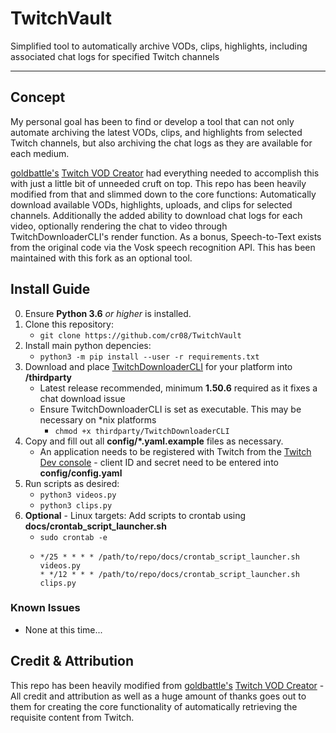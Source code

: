 # TwitchVault
Simplified tool to automatically archive VODs, clips, highlights, including associated chat logs for specified Twitch channels
***
## Concept
My personal goal has been to find or develop a tool that can not only automate archiving the latest VODs, clips, and highlights from selected Twitch channels, but also archiving the chat logs as they are available for each medium.

[goldbattle's](https://github.com/goldbattle) [Twitch VOD Creator](https://github.com/goldbattle/twitch_vod_creator) had everything needed to accomplish this with just a little bit of unneeded cruft on top. This repo has been heavily modified from that and slimmed down to the core functions: Automatically download available VODs, highlights, uploads, and clips for selected channels. Additionally the added ability to download chat logs for each video, optionally rendering the chat to video through TwitchDownloaderCLI's render function. As a bonus, Speech-to-Text exists from the original code via the Vosk speech recognition API. This has been maintained with this fork as an optional tool.

## Install Guide
0) Ensure __Python 3.6__ *or higher* is installed.
1) Clone this repository:
    * `git clone https://github.com/cr08/TwitchVault`
2) Install main python depencies:
    * `python3 -m pip install --user -r requirements.txt`
3) Download and place [TwitchDownloaderCLI](https://github.com/lay295/TwitchDownloader/releases) for your platform into __/thirdparty__
    * Latest release recommended, minimum __1.50.6__ required as it fixes a chat download issue
    * Ensure TwitchDownloaderCLI is set as executable. This may be necessary on \*nix platforms
        * `chmod +x thirdparty/TwitchDownloaderCLI`
4) Copy and fill out all __config/\*.yaml.example__ files as necessary.
    * An application needs to be registered with Twitch from the [Twitch Dev console](https://dev.twitch.tv/) - client ID and secret need to be entered into __config/config.yaml__
5) Run scripts as desired:
    * `python3 videos.py`
    * `python3 clips.py`
6) __Optional__ - Linux targets: Add scripts to crontab using __docs/crontab_script_launcher.sh__
    * `sudo crontab -e`
    * ```
      */25 * * * * /path/to/repo/docs/crontab_script_launcher.sh videos.py
      * */12 * * * /path/to/repo/docs/crontab_script_launcher.sh clips.py
      ```

### Known Issues
* None at this time...

## Credit & Attribution

This repo has been heavily modified from [goldbattle's](https://github.com/goldbattle) [Twitch VOD Creator](https://github.com/goldbattle/twitch_vod_creator) - All credit and attribution as well as a huge amount of thanks goes out to them for creating the core functionality of automatically retrieving the requisite content from Twitch.
